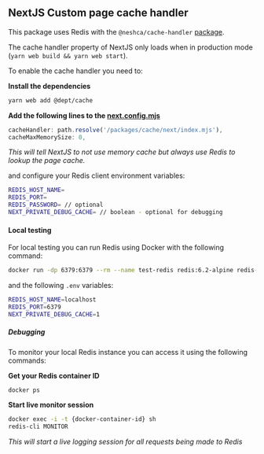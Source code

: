 ## NextJS Custom page cache handler

This package uses Redis with the `@neshca/cache-handler` [package](https://caching-tools.github.io/next-shared-cache).

The cache handler property of NextJS only loads when in production mode (`yarn web build && yarn web start`).

To enable the cache handler you need to:

**Install the dependencies**

```bash
yarn web add @dept/cache
```

**Add the following lines to the [next.config.mjs](/apps/web/config/cache-handler.mjs)**

```typescript
cacheHandler: path.resolve('/packages/cache/next/index.mjs'),
cacheMaxMemorySize: 0,
```

_This will tell NextJS to not use memory cache but always use Redis to lookup the page cache._

and configure your Redis client environment variables:

```bash
REDIS_HOST_NAME=
REDIS_PORT=
REDIS_PASSWORD= // optional
NEXT_PRIVATE_DEBUG_CACHE= // boolean - optional for debugging
```

#### Local testing

For local testing you can run Redis using Docker with the following command:

```bash
docker run -dp 6379:6379 --rm --name test-redis redis:6.2-alpine redis-server --loglevel warning
```

and the following `.env` variables:

```bash
REDIS_HOST_NAME=localhost
REDIS_PORT=6379
NEXT_PRIVATE_DEBUG_CACHE=1
```

##### Debugging

To monitor your local Redis instance you can access it using the following commands:

**Get your Redis container ID**

```bash
docker ps
```

**Start live monitor session**

```bash
docker exec -i -t {docker-container-id} sh
redis-cli MONITOR
```

_This will start a live logging session for all requests being made to Redis_
